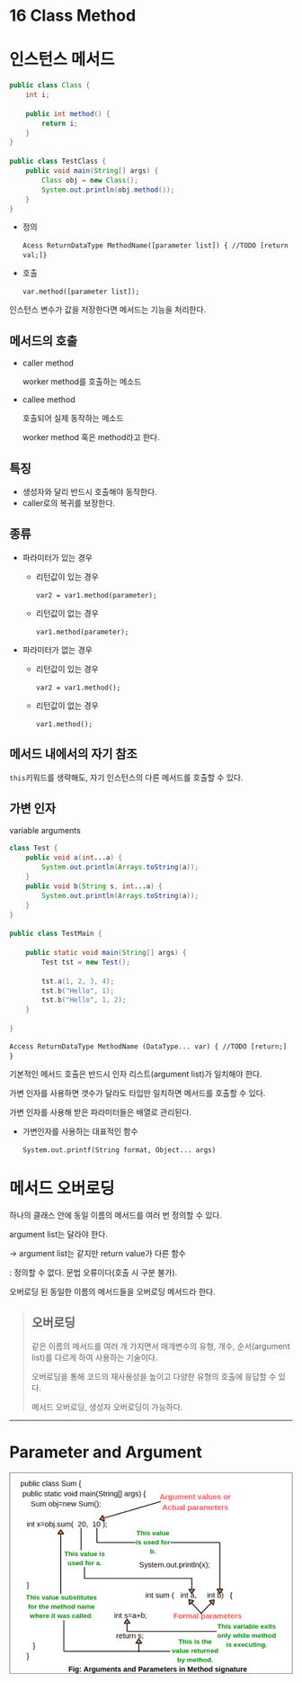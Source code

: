 # 16 Class Method

# 인스턴스 메서드

```java
public class Class {
	int i;

	public int method() {
		return i;
	}
}

public class TestClass {
	public void main(String[] args) {
		Class obj = new Class();
		System.out.println(obj.method());
	}
}
```

- 정의
    
    `Acess ReturnDataType MethodName([parameter list]) { //TODO [return val;]}`
    
- 호출
    
    `var.method([parameter list]);`
    

인스턴스 변수가 값을 저장한다면 메서드는 기능을 처리한다.

## 메서드의 호출

- caller method
    
    worker method를 호출하는 메소드
    
- callee method
    
    호출되어 실제 동작하는 메소드
    
    worker method 혹은 method라고 한다.
    

## 특징

- 생성자와 달리 반드시 호출해야 동작한다.
- caller로의 복귀를 보장한다.

## 종류

- 파라미터가 있는 경우
    - 리턴값이 있는 경우
        
        `var2 = var1.method(parameter);`
        
    - 리턴값이 없는 경우
        
        `var1.method(parameter);`
        
- 파라미터가 없는 경우
    - 리턴값이 있는 경우
        
        `var2 = var1.method();`
        
    - 리턴값이 없는 경우
        
        `var1.method();`
        

## 메서드 내에서의 자기 참조

`this`키워드를 생략해도, 자기 인스턴스의 다른 메서드를 호출할 수 있다.

## 가변 인자

variable arguments

```java
class Test {
	public void a(int...a) {
		System.out.println(Arrays.toString(a));
	}
	public void b(String s, int...a) {
		System.out.println(Arrays.toString(a));
	}
}

public class TestMain {

	public static void main(String[] args) {
		Test tst = new Test();
		
		tst.a(1, 2, 3, 4);
		tst.b("Hello", 1);
		tst.b("Hello", 1, 2);
	}

}
```

`Access ReturnDataType MethodName (DataType... var) { //TODO [return;] }`

기본적인 메서드 호출은 반드시 인자 리스트(argument list)가 일치해야 한다.

가변 인자를 사용하면 갯수가 달라도 타입만 일치하면 메서드를 호출할 수 있다.

가변 인자를 사용해 받은 파라미터들은 배열로 관리된다.

- 가변인자를 사용하는 대표적인 함수
    
    `System.out.printf(String format, Object... args)`
    

# 메서드 오버로딩

하나의 클래스 안에 동일 이름의 메서드를 여러 번 정의할 수 있다.

argument list는 달라야 한다.

→ argument list는 같지만 return value가 다른 함수

: 정의할 수 없다. 문법 오류이다(호출 시 구분 불가).

오버로딩 된 동일한 이름의 메서드들을 오버로딩 메서드라 한다.

> ## 오버로딩
> 
> 
> 같은 이름의 메서드를 여러 개 가지면서 매개변수의 유형, 개수, 순서(argument list)를 다르게 하여 사용하는 기술이다.
> 
> 오버로딩을 통해 코드의 재사용성을 높이고 다양한 유형의 호출에 응답할 수 있다.
> 
> 메서드 오버로딩, 생성자 오버로딩이 가능하다.
> 

---

# Parameter and Argument

![Untitled](16%20Class%20Method%201d2f95f1e6b248b98e3ed95b299048d9/Untitled.png)